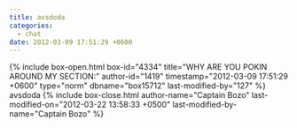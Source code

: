 ```yaml
---
title: avsdoda
categories:
  - chat
date: 2012-03-09 17:51:29 +0600
---
```

{% include box-open.html box-id="4334" title="WHY ARE YOU POKIN AROUND MY SECTION:" author-id="1419" timestamp="2012-03-09 17:51:29 +0600" type="norm" dbname="box15712" last-modified-by="127" %}
avsdoda
{% include box-close.html author-name="Captain Bozo" last-modified-on="2012-03-22 13:58:33 +0500" last-modified-by-name="Captain Bozo" %}
